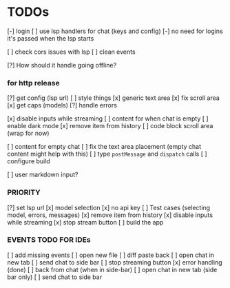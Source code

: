 # TODOs

[-] login
[ ] use lsp handlers for chat (keys and config)
[-] no need for logins it's passed when the lsp starts

[ ] check cors issues with lsp
[ ] clean events

[?] How should it handle going offline?

### for http release

[?] get config (lsp url)
[ ] style things
[x] generic text area
[x] fix scroll area
[x] get caps (models)
[?] handle errors

[x] disable inputs while streaming
[ ] content for when chat is empty
[ ] enable dark mode
[x] remove item from history
[ ] code block scroll area (wrap for now)

[ ] content for empty chat
[ ] fix the text area placement (empty chat content might help with this)
[ ] type `postMessage` and `dispatch` calls
[ ] configure build

[ ] user markdown input?

### PRIORITY

[?] set lsp url
[x] model selection
[x] no api key
[ ] Test cases (selecting model, errors, messages)
[x] remove item from history
[x] disable inputs while streaming
[x] stop stream button
[ ] build the app

### EVENTS TODO FOR IDEs

[ ] add missing events
[ ] open new file
[ ] diff paste back
[ ] open chat in new tab
[ ] send chat to side bar
[ ] stop streaming button
[x] error handling (done)
[ ] back from chat (when in side-bar)
[ ] open chat in new tab (side bar only)
[ ] send chat to side bar

